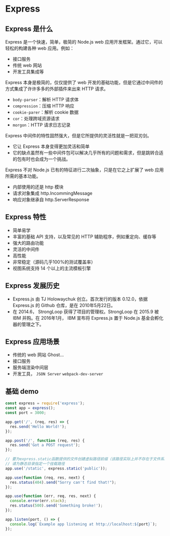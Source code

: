 # Express

## Express 是什么

Express 是一个快速，简单，极简的 Node.js web 应用开发框架。通过它，可以轻松的构建各种 web 应用。例如：

- 接口服务
- 传统 web 网站
- 开发工具集成等

Express 本身是极简的，仅仅提供了 web 开发的基础功能，但是它通过中间件的方式集成了许许多多的外部插件来出来 HTTP 请求。

- `body-parser`：解析 HTTP 请求体
- `compression`：压缩 HTTP 响应
- `cookie-parer`：解析 cookie 数据
- `cor`：处理跨域资源请求
- `morgon`：HTTP 请求日志记录

Express 中间件的特性固然强大，但是它所提供的灵活性就是一把双刃剑。

- 它让 Express 本身变得更加灵活和简单
- 它的缺点虽然有一些中间件包可以解决几乎所有的问题和需求，但是跳转合适的包有时也会成为一个挑战。

Express 不对 Node.js 已有的特征进行二次抽象，只是在它之上扩展了 web 应用所需的基本功能。

- 内部使用的还是 http 模块
- 请求对象集成 http.IncommingMessage
- 响应对象继承自 http.ServerResponse

## Express 特性

- 简单易学
- 丰富的基础 API 支持，以及常见的 HTTP 辅助程序，例如重定向、缓存等
- 强大的路由功能
- 灵活的中间件
- 高性能
- 非常稳定（源码几乎100%的测试覆盖率）
- 视图系统支持 14 个以上的主流模板引擎

## Express 发展历史

- Express.js 由 TJ Holowaychuk 创立。首次发行的版本 0.12.0，依据 Express.js 的 Github 仓库，是在 2010年5月22日。
- 在 2014.6， StrongLoop 获得了项目的管理权。StrongLoop 在 2015.9 被 IBM 并购。在 2016年1月， IBM 宣布将 Express.js 置于 Node.js 基金会孵化器的管理之下。

## Express 应用场景

- 传统的 web 网站 Ghost...
- 接口服务
- 服务端渲染中间层
- 开发工具， `JSON Server` `webpack-dev-server`

## 基础 demo

```js
const express = require('express');
const app = express();
const port = 3000;

app.get('/', (req, res) => {
  res.send('Hello World!');
});

app.post('/', function (req, res) {
  res.send('Got a POST request');
});

// 要为express.static函数提供的文件创建虚拟路径前缀（该路径实际上并不存在于文件系统中）
// 请为静态目录指定一个挂载路径
app.use('/static', express.static('public'));

app.use(function (req, res, next) {
  res.status(404).send("Sorry can't find that!");
});

app.use(function (err, req, res, next) {
  console.error(err.stack);
  res.status(500).send('Something broke!');
});

app.listen(port, () => {
  console.log(`Example app listening at http://localhost:${port}`);
});
```
